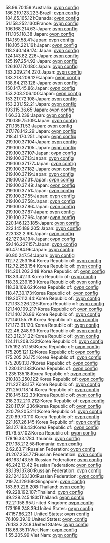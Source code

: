 58.96.70.159:Australia: [ovpn config](vpn/58_96_70_159.ovpn)  
186.219.123.223:Brazil: [ovpn config](vpn/186_219_123_223.ovpn)  
184.65.165.121:Canada: [ovpn config](vpn/184_65_165_121.ovpn)  
51.158.252.130:France: [ovpn config](vpn/51_158_252_130.ovpn)  
106.168.214.63:Japan: [ovpn config](vpn/106_168_214_63.ovpn)  
111.105.118.38:Japan: [ovpn config](vpn/111_105_118_38.ovpn)  
114.159.58.41:Japan: [ovpn config](vpn/114_159_58_41.ovpn)  
118.105.221.161:Japan: [ovpn config](vpn/118_105_221_161.ovpn)  
118.240.149.174:Japan: [ovpn config](vpn/118_240_149_174.ovpn)  
124.143.82.226:Japan: [ovpn config](vpn/124_143_82_226.ovpn)  
125.197.254.92:Japan: [ovpn config](vpn/125_197_254_92.ovpn)  
126.107.170.180:Japan: [ovpn config](vpn/126_107_170_180.ovpn)  
133.209.214.220:Japan: [ovpn config](vpn/133_209_214_220.ovpn)  
133.218.209.129:Japan: [ovpn config](vpn/133_218_209_129.ovpn)  
138.64.213.128:Japan: [ovpn config](vpn/138_64_213_128.ovpn)  
150.147.45.86:Japan: [ovpn config](vpn/150_147_45_86.ovpn)  
153.203.206.100:Japan: [ovpn config](vpn/153_203_206_100.ovpn)  
153.217.72.108:Japan: [ovpn config](vpn/153_217_72_108.ovpn)  
153.231.152.21:Japan: [ovpn config](vpn/153_231_152_21.ovpn)  
193.115.36.65:Japan: [ovpn config](vpn/193_115_36_65.ovpn)  
1.66.33.239:Japan: [ovpn config](vpn/1_66_33_239.ovpn)  
210.139.75.109:Japan: [ovpn config](vpn/210_139_75_109.ovpn)  
211.135.11.53:Japan: [ovpn config](vpn/211_135_11_53.ovpn)  
217.178.142.29:Japan: [ovpn config](vpn/217_178_142_29.ovpn)  
218.41.170.251:Japan: [ovpn config](vpn/218_41_170_251.ovpn)  
219.100.37.104:Japan: [ovpn config](vpn/219_100_37_104.ovpn)  
219.100.37.105:Japan: [ovpn config](vpn/219_100_37_105.ovpn)  
219.100.37.107:Japan: [ovpn config](vpn/219_100_37_107.ovpn)  
219.100.37.13:Japan: [ovpn config](vpn/219_100_37_13.ovpn)  
219.100.37.177:Japan: [ovpn config](vpn/219_100_37_177.ovpn)  
219.100.37.182:Japan: [ovpn config](vpn/219_100_37_182.ovpn)  
219.100.37.19:Japan: [ovpn config](vpn/219_100_37_19.ovpn)  
219.100.37.31:Japan: [ovpn config](vpn/219_100_37_31.ovpn)  
219.100.37.49:Japan: [ovpn config](vpn/219_100_37_49.ovpn)  
219.100.37.51:Japan: [ovpn config](vpn/219_100_37_51.ovpn)  
219.100.37.55:Japan: [ovpn config](vpn/219_100_37_55.ovpn)  
219.100.37.58:Japan: [ovpn config](vpn/219_100_37_58.ovpn)  
219.100.37.86:Japan: [ovpn config](vpn/219_100_37_86.ovpn)  
219.100.37.87:Japan: [ovpn config](vpn/219_100_37_87.ovpn)  
219.100.37.96:Japan: [ovpn config](vpn/219_100_37_96.ovpn)  
220.146.123.185:Japan: [ovpn config](vpn/220_146_123_185.ovpn)  
222.145.189.205:Japan: [ovpn config](vpn/222_145_189_205.ovpn)  
223.132.2.99:Japan: [ovpn config](vpn/223_132_2_99.ovpn)  
42.127.94.194:Japan: [ovpn config](vpn/42_127_94_194.ovpn)  
59.146.227.157:Japan: [ovpn config](vpn/59_146_227_157.ovpn)  
60.47.184.96:Japan: [ovpn config](vpn/60_47_184_96.ovpn)  
60.80.247.54:Japan: [ovpn config](vpn/60_80_247_54.ovpn)  
112.72.253.154:Korea Republic of: [ovpn config](vpn/112_72_253_154.ovpn)  
112.72.253.154:Korea Republic of: [ovpn config](vpn/112_72_253_154.ovpn)  
114.201.203.248:Korea Republic of: [ovpn config](vpn/114_201_203_248.ovpn)  
118.33.42.13:Korea Republic of: [ovpn config](vpn/118_33_42_13.ovpn)  
118.35.239.153:Korea Republic of: [ovpn config](vpn/118_35_239_153.ovpn)  
118.38.109.62:Korea Republic of: [ovpn config](vpn/118_38_109_62.ovpn)  
118.47.30.173:Korea Republic of: [ovpn config](vpn/118_47_30_173.ovpn)  
119.207.112.44:Korea Republic of: [ovpn config](vpn/119_207_112_44.ovpn)  
121.133.226.226:Korea Republic of: [ovpn config](vpn/121_133_226_226.ovpn)  
121.140.109.217:Korea Republic of: [ovpn config](vpn/121_140_109_217.ovpn)  
121.140.126.86:Korea Republic of: [ovpn config](vpn/121_140_126_86.ovpn)  
121.140.55.78:Korea Republic of: [ovpn config](vpn/121_140_55_78.ovpn)  
121.173.91.120:Korea Republic of: [ovpn config](vpn/121_173_91_120.ovpn)  
122.46.248.93:Korea Republic of: [ovpn config](vpn/122_46_248_93.ovpn)  
123.212.31.22:Korea Republic of: [ovpn config](vpn/123_212_31_22.ovpn)  
124.111.208.232:Korea Republic of: [ovpn config](vpn/124_111_208_232.ovpn)  
175.192.51.159:Korea Republic of: [ovpn config](vpn/175_192_51_159.ovpn)  
175.205.121.12:Korea Republic of: [ovpn config](vpn/175_205_121_12.ovpn)  
175.205.26.175:Korea Republic of: [ovpn config](vpn/175_205_26_175.ovpn)  
175.209.13.17:Korea Republic of: [ovpn config](vpn/175_209_13_17.ovpn)  
1.230.131.183:Korea Republic of: [ovpn config](vpn/1_230_131_183.ovpn)  
1.235.135.18:Korea Republic of: [ovpn config](vpn/1_235_135_18.ovpn)  
210.183.250.122:Korea Republic of: [ovpn config](vpn/210_183_250_122.ovpn)  
211.227.83.157:Korea Republic of: [ovpn config](vpn/211_227_83_157.ovpn)  
211.250.118.14:Korea Republic of: [ovpn config](vpn/211_250_118_14.ovpn)  
218.145.122.33:Korea Republic of: [ovpn config](vpn/218_145_122_33.ovpn)  
218.232.210.212:Korea Republic of: [ovpn config](vpn/218_232_210_212.ovpn)  
220.117.91.236:Korea Republic of: [ovpn config](vpn/220_117_91_236.ovpn)  
220.79.205.211:Korea Republic of: [ovpn config](vpn/220_79_205_211.ovpn)  
220.89.70.110:Korea Republic of: [ovpn config](vpn/220_89_70_110.ovpn)  
221.167.26.145:Korea Republic of: [ovpn config](vpn/221_167_26_145.ovpn)  
58.127.183.43:Korea Republic of: [ovpn config](vpn/58_127_183_43.ovpn)  
61.79.57.102:Korea Republic of: [ovpn config](vpn/61_79_57_102.ovpn)  
178.16.33.178:Lithuania: [ovpn config](vpn/178_16_33_178.ovpn)  
217.138.212.58:Romania: [ovpn config](vpn/217_138_212_58.ovpn)  
2.62.63.71:Russian Federation: [ovpn config](vpn/2_62_63_71.ovpn)  
31.207.253.77:Russian Federation: [ovpn config](vpn/31_207_253_77.ovpn)  
46.163.143.55:Russian Federation: [ovpn config](vpn/46_163_143_55.ovpn)  
46.242.13.42:Russian Federation: [ovpn config](vpn/46_242_13_42.ovpn)  
83.139.137.80:Russian Federation: [ovpn config](vpn/83_139_137_80.ovpn)  
92.124.163.130:Russian Federation: [ovpn config](vpn/92_124_163_130.ovpn)  
219.74.129.169:Singapore: [ovpn config](vpn/219_74_129_169.ovpn)  
183.89.228.208:Thailand: [ovpn config](vpn/183_89_228_208.ovpn)  
49.228.192.107:Thailand: [ovpn config](vpn/49_228_192_107.ovpn)  
49.228.245.183:Thailand: [ovpn config](vpn/49_228_245_183.ovpn)  
92.21.158.95:United Kingdom: [ovpn config](vpn/92_21_158_95.ovpn)  
173.198.248.39:United States: [ovpn config](vpn/173_198_248_39.ovpn)  
47.157.86.231:United States: [ovpn config](vpn/47_157_86_231.ovpn)  
76.109.39.16:United States: [ovpn config](vpn/76_109_39_16.ovpn)  
76.133.223.8:United States: [ovpn config](vpn/76_133_223_8.ovpn)  
118.68.35.11:Viet Nam: [ovpn config](vpn/118_68_35_11.ovpn)  
1.55.205.99:Viet Nam: [ovpn config](vpn/1_55_205_99.ovpn)  

